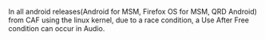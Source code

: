 In all android releases(Android for MSM, Firefox OS for MSM, QRD Android) from CAF using the linux kernel, due to a race condition, a Use After Free condition can occur in Audio.